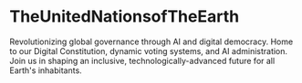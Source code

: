 # TheUnitedNationsofTheEarth
Revolutionizing global governance through AI and digital democracy. Home to our Digital Constitution, dynamic voting systems, and AI administration. Join us in shaping an inclusive, technologically-advanced future for all Earth's inhabitants.
